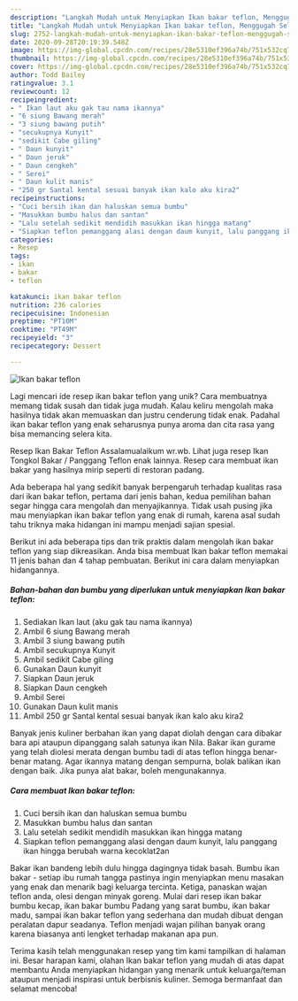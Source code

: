 ```yaml
---
description: "Langkah Mudah untuk Menyiapkan Ikan bakar teflon, Menggugah Selera"
title: "Langkah Mudah untuk Menyiapkan Ikan bakar teflon, Menggugah Selera"
slug: 2752-langkah-mudah-untuk-menyiapkan-ikan-bakar-teflon-menggugah-selera
date: 2020-09-28T20:19:39.548Z
image: https://img-global.cpcdn.com/recipes/28e5310ef396a74b/751x532cq70/ikan-bakar-teflon-foto-resep-utama.jpg
thumbnail: https://img-global.cpcdn.com/recipes/28e5310ef396a74b/751x532cq70/ikan-bakar-teflon-foto-resep-utama.jpg
cover: https://img-global.cpcdn.com/recipes/28e5310ef396a74b/751x532cq70/ikan-bakar-teflon-foto-resep-utama.jpg
author: Todd Bailey
ratingvalue: 3.1
reviewcount: 12
recipeingredient:
- " Ikan laut aku gak tau nama ikannya"
- "6 siung Bawang merah"
- "3 siung bawang putih"
- "secukupnya Kunyit"
- "sedikit Cabe giling"
- " Daun kunyit"
- " Daun jeruk"
- " Daun cengkeh"
- " Serei"
- " Daun kulit manis"
- "250 gr Santal kental sesuai banyak ikan kalo aku kira2"
recipeinstructions:
- "Cuci bersih ikan dan haluskan semua bumbu"
- "Masukkan bumbu halus dan santan"
- "Lalu setelah sedikit mendidih masukkan ikan hingga matang"
- "Siapkan teflon pemanggang alasi dengan daum kunyit, lalu panggang ikan hingga berubah warna kecoklat2an"
categories:
- Resep
tags:
- ikan
- bakar
- teflon

katakunci: ikan bakar teflon 
nutrition: 236 calories
recipecuisine: Indonesian
preptime: "PT10M"
cooktime: "PT49M"
recipeyield: "3"
recipecategory: Dessert

---
```



![Ikan bakar teflon](https://img-global.cpcdn.com/recipes/28e5310ef396a74b/751x532cq70/ikan-bakar-teflon-foto-resep-utama.jpg)

Lagi mencari ide resep ikan bakar teflon yang unik? Cara membuatnya memang tidak susah dan tidak juga mudah. Kalau keliru mengolah maka hasilnya tidak akan memuaskan dan justru cenderung tidak enak. Padahal ikan bakar teflon yang enak seharusnya punya aroma dan cita rasa yang bisa memancing selera kita.

Resep Ikan Bakar Teflon Assalamualaikum wr.wb. Lihat juga resep Ikan Tongkol Bakar / Panggang Teflon enak lainnya. Resep cara membuat ikan bakar yang hasilnya mirip seperti di restoran padang.

Ada beberapa hal yang sedikit banyak berpengaruh terhadap kualitas rasa dari ikan bakar teflon, pertama dari jenis bahan, kedua pemilihan bahan segar hingga cara mengolah dan menyajikannya. Tidak usah pusing jika mau menyiapkan ikan bakar teflon yang enak di rumah, karena asal sudah tahu triknya maka hidangan ini mampu menjadi sajian spesial.


Berikut ini ada beberapa tips dan trik praktis dalam mengolah ikan bakar teflon yang siap dikreasikan. Anda bisa membuat Ikan bakar teflon memakai 11 jenis bahan dan 4 tahap pembuatan. Berikut ini cara dalam menyiapkan hidangannya.

<!--inarticleads1-->

##### Bahan-bahan dan bumbu yang diperlukan untuk menyiapkan Ikan bakar teflon:

1. Sediakan  Ikan laut (aku gak tau nama ikannya)
1. Ambil 6 siung Bawang merah
1. Ambil 3 siung bawang putih
1. Ambil secukupnya Kunyit
1. Ambil sedikit Cabe giling
1. Gunakan  Daun kunyit
1. Siapkan  Daun jeruk
1. Siapkan  Daun cengkeh
1. Ambil  Serei
1. Gunakan  Daun kulit manis
1. Ambil 250 gr Santal kental sesuai banyak ikan kalo aku kira2


Banyak jenis kuliner berbahan ikan yang dapat diolah dengan cara dibakar bara api ataupun dipanggang salah satunya ikan Nila. Bakar ikan gurame yang telah diolesi merata dengan bumbu tadi di atas teflon hingga benar-benar matang. Agar ikannya matang dengan sempurna, bolak balikan ikan dengan baik. Jika punya alat bakar, boleh mengunakannya. 

<!--inarticleads2-->

##### Cara membuat Ikan bakar teflon:

1. Cuci bersih ikan dan haluskan semua bumbu
1. Masukkan bumbu halus dan santan
1. Lalu setelah sedikit mendidih masukkan ikan hingga matang
1. Siapkan teflon pemanggang alasi dengan daum kunyit, lalu panggang ikan hingga berubah warna kecoklat2an


Bakar ikan bandeng lebih dulu hingga dagingnya tidak basah. Bumbu ikan bakar - setiap ibu rumah tangga pastinya ingin menyiapkan menu masakan yang enak dan menarik bagi keluarga tercinta. Ketiga, panaskan wajan teflon anda, olesi dengan minyak goreng. Mulai dari resep ikan bakar bumbu kecap, ikan bakar bumbu Padang yang sarat bumbu, ikan bakar madu, sampai ikan bakar teflon yang sederhana dan mudah dibuat dengan peralatan dapur seadanya. Teflon menjadi wajan pilihan banyak orang karena biasanya anti lengket terhadap makanan apa pun. 

Terima kasih telah menggunakan resep yang tim kami tampilkan di halaman ini. Besar harapan kami, olahan Ikan bakar teflon yang mudah di atas dapat membantu Anda menyiapkan hidangan yang menarik untuk keluarga/teman ataupun menjadi inspirasi untuk berbisnis kuliner. Semoga bermanfaat dan selamat mencoba!
